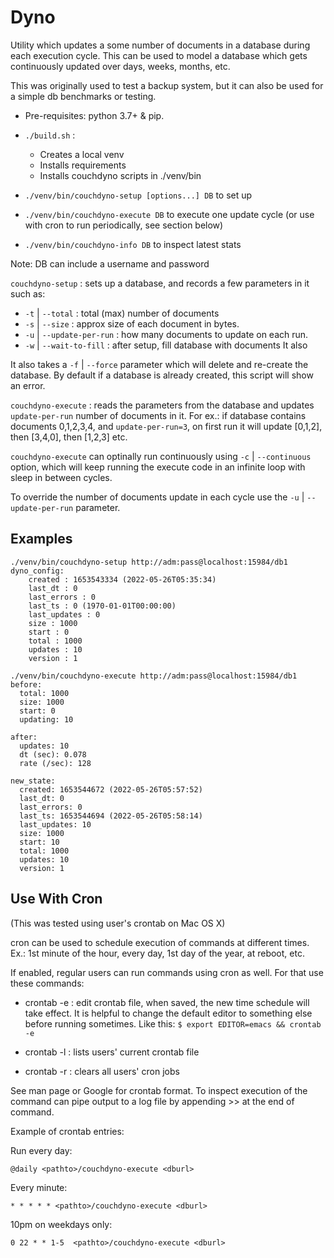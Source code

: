 Dyno
====

Utility which updates a some number of documents in a database during each
execution cycle. This can be used to model a database which gets continuously
updated over days, weeks, months, etc.

This was originally used to test a backup system, but it can also be used for a
simple db benchmarks or testing.


 * Pre-requisites: python 3.7+ & pip.

 * `./build.sh` :
   - Creates a local venv
   - Installs requirements
   - Installs couchdyno scripts in ./venv/bin

 * `./venv/bin/couchdyno-setup [options...] DB` to set up

 * `./venv/bin/couchdyno-execute DB` to execute one update cycle
   (or use with cron to run periodically, see section below)

 * `./venv/bin/couchdyno-info DB` to inspect latest stats

Note: DB can include a username and password

`couchdyno-setup` : sets up a database, and records a few parameters in it such
as:

  * `-t` | `--total` : total (max) number of documents
  * `-s` | `--size` : approx size of each document in bytes.
  * `-u` | `--update-per-run` : how many documents to update on each run.
  * `-w` | `--wait-to-fill` : after setup, fill database with documents It also

It also takes a `-f` | `--force` parameter which will delete and re-create the
database. By default if a database is already created, this script will show an
error.

`couchdyno-execute` : reads the parameters from the database and
updates `update-per-run` number of documents in it. For ex.: if
database contains documents 0,1,2,3,4, and `update-per-run=3`,
on first run it will update [0,1,2], then [3,4,0], then [1,2,3] etc.

`couchdyno-execute` can optinally run continuously using `-c` | `--continuous`
<seconds> option, which will keep running the execute code in an infinite loop
with <seconds> sleep in between cycles.

To override the number of documents update in each cycle use the `-u` |
`--update-per-run` parameter.


Examples
--------

```
./venv/bin/couchdyno-setup http://adm:pass@localhost:15984/db1
dyno_config:
    created : 1653543334 (2022-05-26T05:35:34)
    last_dt : 0
    last_errors : 0
    last_ts : 0 (1970-01-01T00:00:00)
    last_updates : 0
    size : 1000
    start : 0
    total : 1000
    updates : 10
    version : 1

./venv/bin/couchdyno-execute http://adm:pass@localhost:15984/db1
before:
  total: 1000
  size: 1000
  start: 0
  updating: 10

after:
  updates: 10
  dt (sec): 0.078
  rate (/sec): 128

new_state:
  created: 1653544672 (2022-05-26T05:57:52)
  last_dt: 0
  last_errors: 0
  last_ts: 1653544694 (2022-05-26T05:58:14)
  last_updates: 10
  size: 1000
  start: 10
  total: 1000
  updates: 10
  version: 1
```


Use With Cron
-------------

(This was tested using user's crontab on Mac OS X)

cron can be used to schedule execution of commands at different times.
Ex.: 1st minute of the hour, every day, 1st day of the year, at reboot, etc.

If enabled, regular users can run commands using cron as well. For that
use these commands:

 * crontab -e : edit crontab file, when saved, the new time schedule will
take effect. It is helpful to change the default editor to something else
before running sometimes. Like this: `$ export EDITOR=emacs && crontab -e`

 * crontab -l : lists users' current crontab file

 * crontab -r : clears all users' cron jobs

See man page or Google for crontab format. To inspect execution of the
command can pipe output to a log file by appending  >> <pathtofile>
at the end of command.

Example of crontab entries:

Run every day:

```
@daily <pathto>/couchdyno-execute <dburl>
```

Every minute:

```
* * * * * <pathto>/couchdyno-execute <dburl>
```

10pm on weekdays only:

```
0 22 * * 1-5  <pathto>/couchdyno-execute <dburl>
```
